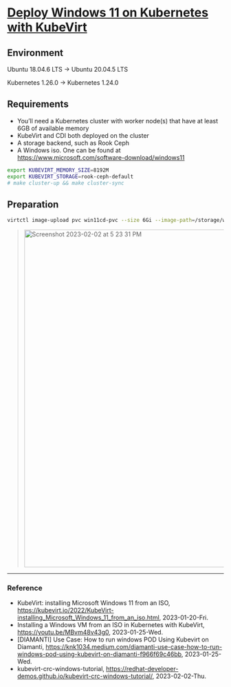 # [Deploy Windows 11 on Kubernetes with KubeVirt](https://kubevirt.io/2022/KubeVirt-installing_Microsoft_Windows_11_from_an_iso.html)

## Environment

Ubuntu 18.04.6 LTS -> Ubuntu 20.04.5 LTS

Kubernetes 1.26.0 -> Kubernetes 1.24.0

## Requirements

- You’ll need a Kubernetes cluster with worker node(s) that have at least 6GB of available memory
- KubeVirt and CDI both deployed on the cluster
- A storage backend, such as Rook Ceph
- A Windows iso. One can be found at https://www.microsoft.com/software-download/windows11

```Bash
export KUBEVIRT_MEMORY_SIZE=8192M
export KUBEVIRT_STORAGE=rook-ceph-default
# make cluster-up && make cluster-sync
```

## Preparation

```Bash
virtctl image-upload pvc win11cd-pvc --size 6Gi --image-path=/storage/win11.iso --insecure
```

> <img width="784" alt="Screenshot 2023-02-02 at 5 23 31 PM" src="https://user-images.githubusercontent.com/20737479/216270273-503e8c90-e3eb-4767-b71f-84733c1e6e32.png">

---

### Reference
- KubeVirt: installing Microsoft Windows 11 from an ISO, https://kubevirt.io/2022/KubeVirt-installing_Microsoft_Windows_11_from_an_iso.html, 2023-01-20-Fri.
- Installing a Windows VM from an ISO in Kubernetes with KubeVirt, https://youtu.be/MBvm48v43g0, 2023-01-25-Wed.
- [DIAMANTI] Use Case: How to run windows POD Using Kubevirt on Diamanti, https://knk1034.medium.com/diamanti-use-case-how-to-run-windows-pod-using-kubevirt-on-diamanti-f966f69c46bb, 2023-01-25-Wed.
- kubevirt-crc-windows-tutorial, https://redhat-developer-demos.github.io/kubevirt-crc-windows-tutorial/, 2023-02-02-Thu.
